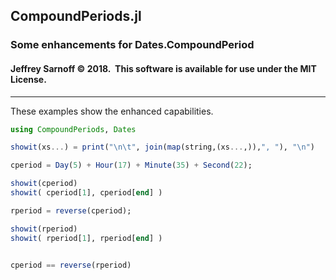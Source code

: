 ## CompoundPeriods.jl
### Some enhancements for Dates.CompoundPeriod

#### Jeffrey Sarnoff &copy; 2018.&nbsp; This software is available for use under the MIT License.
-----

These examples show the enhanced capabilities.

```julia
using CompoundPeriods, Dates

showit(xs...) = print("\n\t", join(map(string,(xs...,)),", "), "\n")

cperiod = Day(5) + Hour(17) + Minute(35) + Second(22);

showit(cperiod)
showit( cperiod[1], cperiod[end] )

rperiod = reverse(cperiod);

showit(rperiod)
showit( rperiod[1], rperiod[end] )


cperiod == reverse(rperiod)
```
